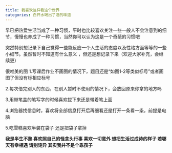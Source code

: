 ```yaml
---
title: 我喜欢这样看这个世界
categories: 白开水喝出了酒的味道
---
```




早已把热爱生活当成了一种习惯，平时也比较喜欢关注一些一般人不会注意到的细节，慢慢也养成了一种习惯，当然你可以认为这是一个奇葩的习惯吧

突然特别想记录下自己觉得一些能反应一个人生活的态度以及性格方面等等的一些小细节。虽然暂时不知道有什么意义 ，但还是想记录下来（欢迎大家补充，会继续更）




很唯美的图
1.写课后作业不画图的情况下，题目还是“如图1-2等类似标号”或者画图了但没有标相应标号

2.每次借完别人的东西，在别人暂时不使用的情况下，会放回原来你拿的地方吗

3.用带笔盖的笔写字的时候喜欢拔下来还是带着笔上面

4.浏览器找信息时，喜欢将全部信息打开后再细看还是打开一条看一条，前提是电脑

5.吃雪糕喜欢半装在袋子 还是把袋子拿掉

**我是半生不熟 喜欢照自己的怪念头行事
喜欢一切意外 想把生活过成诗的样子
若哪天有幸相遇 请别诧异 其实我并不是个乖孩子**